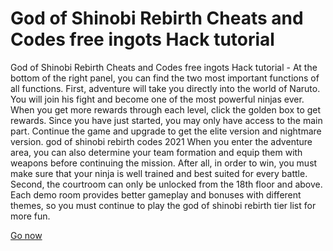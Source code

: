 # God of Shinobi Rebirth Cheats and Codes free ingots Hack tutorial

God of Shinobi Rebirth Cheats and Codes free ingots Hack tutorial - At the bottom of the right panel, you can find the two most important functions of all functions. First, adventure will take you directly into the world of Naruto. You will join his fight and become one of the most powerful ninjas ever. When you get more rewards through each level, click the golden box to get rewards. Since you have just started, you may only have access to the main part. Continue the game and upgrade to get the elite version and nightmare version. god of shinobi rebirth codes 2021 When you enter the adventure area, you can also determine your team formation and equip them with weapons before continuing the mission. After all, in order to win, you must make sure that your ninja is well trained and best suited for every battle. Second, the courtroom can only be unlocked from the 18th floor and above. Each demo room provides better gameplay and bonuses with different themes, so you must continue to play the god of shinobi rebirth tier list for more fun.

<a href="https://watermod.icu/god-of-shinobi-rebirth/">Go now</a>
